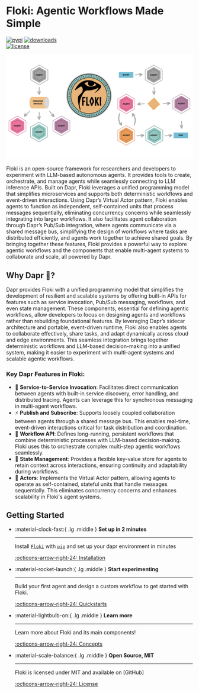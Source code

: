 # Floki: Agentic Workflows Made Simple

[![pypi](https://img.shields.io/pypi/v/floki-ai.svg)](https://pypi.python.org/pypi/floki-ai)
[![downloads](https://static.pepy.tech/badge/floki-ai)](https://pepy.tech/project/floki-ai)<br>
[![license](https://img.shields.io/github/license/Cyb3rWard0g/floki.svg)](https://github.com/Cyb3rWard0g/floki/blob/main/LICENSE)

![](logo-workflows.png)

Floki is an open-source framework for researchers and developers to experiment with LLM-based autonomous agents. It provides tools to create, orchestrate, and manage agents while seamlessly connecting to LLM inference APIs. Built on Dapr, Floki leverages a unified programming model that simplifies microservices and supports both deterministic workflows and event-driven interactions. Using Dapr’s Virtual Actor pattern, Floki enables agents to function as independent, self-contained units that process messages sequentially, eliminating concurrency concerns while seamlessly integrating into larger workflows. It also facilitates agent collaboration through Dapr’s Pub/Sub integration, where agents communicate via a shared message bus, simplifying the design of workflows where tasks are distributed efficiently, and agents work together to achieve shared goals. By bringing together these features, Floki provides a powerful way to explore agentic workflows and the components that enable multi-agent systems to collaborate and scale, all powered by Dapr.

## Why Dapr 🎩?

Dapr provides Floki with a unified programming model that simplifies the development of resilient and scalable systems by offering built-in APIs for features such as service invocation, Pub/Sub messaging, workflows, and even state management. These components, essential for defining agentic workflows, allow developers to focus on designing agents and workflows rather than rebuilding foundational features. By leveraging Dapr’s sidecar architecture and portable, event-driven runtime, Floki also enables agents to collaborate effectively, share tasks, and adapt dynamically across cloud and edge environments. This seamless integration brings together deterministic workflows and LLM-based decision-making into a unified system, making it easier to experiment with multi-agent systems and scalable agentic workflows.

### Key Dapr Features in Floki:
* 🎯 **Service-to-Service Invocation**: Facilitates direct communication between agents with built-in service discovery, error handling, and distributed tracing. Agents can leverage this for synchronous messaging in multi-agent workflows.
* ⚡️ **Publish and Subscribe**: Supports loosely coupled collaboration between agents through a shared message bus. This enables real-time, event-driven interactions critical for task distribution and coordination.
* 🔄 **Workflow API**: Defines long-running, persistent workflows that combine deterministic processes with LLM-based decision-making. Floki uses this to orchestrate complex multi-step agentic workflows seamlessly.
* 🧠 **State Management**: Provides a flexible key-value store for agents to retain context across interactions, ensuring continuity and adaptability during workflows.
* 🤖 **Actors**: Implements the Virtual Actor pattern, allowing agents to operate as self-contained, stateful units that handle messages sequentially. This eliminates concurrency concerns and enhances scalability in Floki's agent systems.

## Getting Started

<div class="grid cards" markdown>

-   :material-clock-fast:{ .lg .middle } __Set up in 2 minutes__

    ---

    Install [`Floki`](https://github.com/Cyb3rWard0g/floki) with [`pip`](#) and set up your dapr environment in minutes

    [:octicons-arrow-right-24: Installation](installation)

-   :material-rocket-launch:{ .lg .middle } __Start experimenting__

    ---

    Build your first agent and design a custom workflow to get started with Floki.

    [:octicons-arrow-right-24: Quickstarts](quickstarts)

-   :material-lightbulb-on:{ .lg .middle } __Learn more__

    ---

    Learn more about Floki and its main components!

    [:octicons-arrow-right-24: Concepts](#)

-   :material-scale-balance:{ .lg .middle } __Open Source, MIT__

    ---

    Floki is licensed under MIT and available on [GitHub]

    [:octicons-arrow-right-24: License](https://github.com/Cyb3rWard0g/floki/blob/main/LICENSE)

</div>

